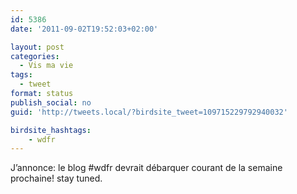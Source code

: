 ```yaml
---
id: 5386
date: '2011-09-02T19:52:03+02:00'

layout: post
categories:
  - Vis ma vie
tags:
  - tweet
format: status
publish_social: no
guid: 'http://tweets.local/?birdsite_tweet=109715229792940032'

birdsite_hashtags:
    - wdfr
---
```


J’annonce: le blog #wdfr devrait débarquer courant de la semaine prochaine! stay tuned.